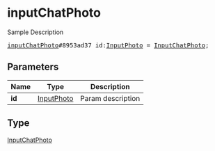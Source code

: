 # inputChatPhoto

Sample Description

<pre>
<a href="../constructor/inputChatPhoto.md">inputChatPhoto</a>#8953ad37 id:<a href="../type/InputPhoto.md">InputPhoto</a> = <a href="../type/InputChatPhoto.md">InputChatPhoto</a>;
</pre>
## Parameters

| Name | Type | Description |
|------|:----:|-------------|
| **id** | <a href="../type/InputPhoto.md">InputPhoto</a> | Param description |

## Type

<a href="../type/InputChatPhoto.md">InputChatPhoto</a>
